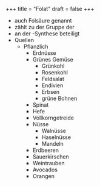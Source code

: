 +++
title = "Folat"
draft = false
+++

-   auch Folsäure genannt
-   zählt zu der Gruppe der
-   an der -Synthese beteiligt
-   Quellen
    -   Pflanzlich
        -   Erdnüsse
        -   Grünes Gemüse
            -   Grünkohl
            -   Rosenkohl
            -   Feldsalat
            -   Endivien
            -   Erbsen
            -   grüne Bohnen
        -   Spinat
        -   Hefe
        -   Vollkorngetreide
        -   Nüsse
            -   Walnüsse
            -   Haselnüsse
            -   Mandeln
        -   Erdbeeren
        -   Sauerkirschen
        -   Weintrauben
        -   Avocados
        -   Orangen
